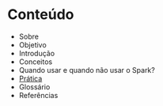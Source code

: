 # Conteúdo
* Sobre
* Objetivo
* Introdução
* Conceitos
* Quando usar e quando não usar o Spark?
* [Prática](/seções/prática.md)
* Glossário
* Referências
